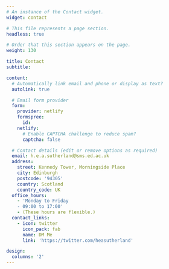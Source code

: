 ```yaml
---
# An instance of the Contact widget.
widget: contact

# This file represents a page section.
headless: true

# Order that this section appears on the page.
weight: 130

title: Contact
subtitle:

content:
  # Automatically link email and phone or display as text?
  autolink: true

  # Email form provider
  form:
    provider: netlify
    formspree:
      id:
    netlify:
      # Enable CAPTCHA challenge to reduce spam?
      captcha: false

  # Contact details (edit or remove options as required)
  email: h.e.a.sutherland@sms.ed.ac.uk
  address:
    street: Kennedy Tower, Morningside Place
    city: Edinburgh
    postcode: '94305'
    country: Scotland
    country_code: UK
  office_hours:
    - 'Monday to Friday
    - 09:00 to 17:00'
    - (These hours are flexible.)
  contact_links:
    - icon: twitter
      icon_pack: fab
      name: DM Me
      link: 'https://twitter.com/heasutherland'

design:
  columns: '2'
---
```

